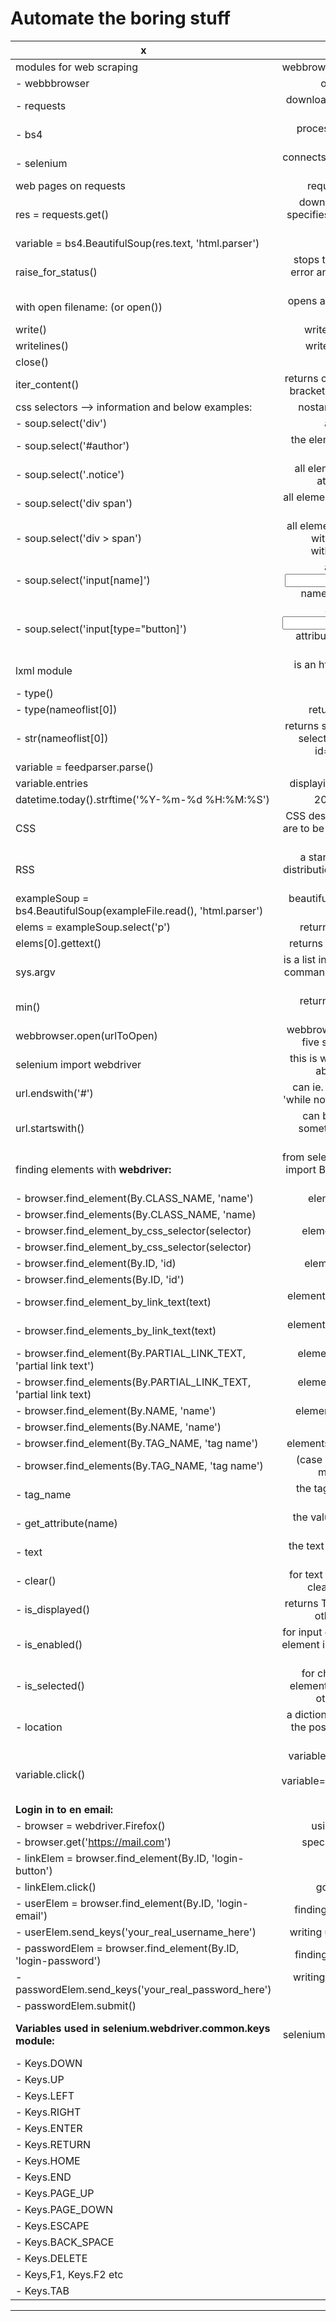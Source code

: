 # Automate the boring stuff

x		                       					|     															|
-----------------------------------------------------------------------------|:-----------------------------------------------------------------------------------------------------------------:|
modules for web scraping							| webbrowser, requests, bs4, selenium											|
- webbbrowser									| opems the web page													|
- requests									| downloads the information from the web page										|
- bs4										| processing the information, but ignores JavaScript									|
- selenium									| connects with the web browser. is an automatization tool								|
web pages on requests								| requests.readthedocs.org/												|
res = requests.get()								| downloading information from specifies source, ie. web page, or a file						|
variable = bs4.BeautifulSoup(res.text, 'html.parser')			| processing the info													|
raise_for_status()								| stops the download if there is an error and communicates the error message						|
with open filename:	(or open())						| opens a file for appending, reading and writing									|
write()									| writes the content to the file											|
writelines()									| writes items in a list to a file											|
close()									| closes the file													|
iter_content()									| returns chunks of the content. in the brackets we can specify the bytes						|
css selectors --> information and below examples:				| nostarch.com/automatestuff2/											|
- soup.select('div')								| all elements named <div>												|
- soup.select('#author')							| the element with an id attribute of author										|
- soup.select('.notice')							| all elements that use a css class attribute named notice								|
- soup.select('div span')							| all elements names <span> that are within an element cnamed <div>							|
- soup.select('div > span')							| all elements names <span> that are directly within an element named <div> with no element between			|
- soup.select('input[name]')							| all elements named <input> that have a name attribute with any value						|
- soup.select('input[type="button]')						| all elements names <input> that have an attribute named type with value button					|
lxml module									| is an html parser, but faster than html.parser									|
- type()									| returns class													|
- type(nameoflist[0])								| return the class of index 0												|
- str(nameoflist[0])								| returns string including tags and the selected part ie. author. <span id="author>Al Sweigart</span>		|
variable = feedparser.parse()							| parsing rss feed													|
variable.entries								| displaying the entries in a rss feed										|
datetime.today().strftime('%Y-%m-%d %H:%M:%S')				| 2021-01-26 16:50:03													|
CSS										| CSS describes how HTML elements are to be displayed on screen, paper, or in other media				|
RSS										| a standardized system for the distribution of content from an online publisher					|
exampleSoup = bs4.BeautifulSoup(exampleFile.read(), 'html.parser')		| beautiful soup module, processing information in file								|
elems = exampleSoup.select('p')						| returns a list of all paragraphs											|
elems[0].gettext()								| returns a readble text without tags											|
sys.argv									|  is a list in Python, which contains the command-line arguments passed to the script				|
min()										| returns the smallest argument passed										|
webbrowser.open(urlToOpen)							| webbrowser module opens the first five search results by default							|
selenium import webdriver							| this is what we need to write to be able to use this module							|
url.endswith('#')								| can ie. be used in a while loop as 'while not url.endswith() as condition						|
url.startswith()								| can be udes as a condition if something starts with what we defined						|
finding elements with **webdriver:**						| from selenium.webdriver.common.by import By and from selenium import webdriver					|
- browser.find_element(By.CLASS_NAME, 'name')					| elements that use the CSS												|
- browser.find_elements(By.CLASS_NAME, 'name)					| class 'name'														|
- browser.find_element_by_css_selector(selector)				| elements that match the CSS												|
- browser.find_element_by_css_selector(selector)				| selector														|
- browser.find_element(By.ID, 'id)						| elements with a matching id												|
- browser.find_elements(By.ID, 'id')						| attribute value													|
- browser.find_element_by_link_text(text)					| <a> elements thatcompletely match the text provided								|
- browser.find_elements_by_link_text(text)					| <a> elements thatcompletely match the text provided								|
- browser.find_element(By.PARTIAL_LINK_TEXT, 'partial link text')		| <a> elements that contains the text provided									|
- browser.find_elements(By.PARTIAL_LINK_TEXT, 'partial link text)		| <a> elements that contains the text provided									|
- browser.find_element(By.NAME, 'name')					| elements with a matching name											|
- browser.find_elements(By.NAME, 'name')					| attribute value													|
- browser.find_element(By.TAG_NAME, 'tag name')				| elements with a matching tag name											|
- browser.find_elements(By.TAG_NAME, 'tag name')				| (case insensitive) an <a> element is matched by 'a' and 'A'							|
- tag_name									| the tag name, such as 'a' for an <a> element									|
- get_attribute(name)								| the value for the element's name attribute										|
- text										| the text within an element, such as 'hello' in <span>hello</spab>							|
- clear()									| for text field or text area elements, clears the text typed into it						|
- is_displayed()								| returns True if the element is visible, otherwise returns False							|
- is_enabled()									| for input elements, returns True if the element is enables, otherwise returns False				|
- is_selected()								| for checkbox or radio buttom elements, returns True if selected, otherwise returns false				|
- location									| a dictionary with keys 'x' and 'y' for the position of the element on the page					|
variable.click()								| variable = webdriver.Firefox() path example: variable=browser.find_element(By.ID, 'login-button')			|
**Login in to en email:**							| 															|
- browser = webdriver.Firefox()						| using the browser firefox												|
- browser.get('https://mail.com')						| specifying which page to get											|
- linkElem = browser.find_element(By.ID, 'login-button')			| finding element													|
- linkElem.click()								| going to the login page												|
- userElem = browser.find_element(By.ID, 'login-email')			| finding element ID for username											|
- userElem.send_keys('your_real_username_here')				| writing user name was in brackets											|
- passwordElem = browser.find_element(By.ID, 'login-password')		| finding element ID for password											|
- passwordElem.send_keys('your_real_password_here')				| writing passwoird as specified in brackets										|
- passwordElem.submit()							| submitting login													|
**Variables used in selenium.webdriver.common.keys module:**			| import selenium.webdriver.common.keys as Keys									|
- Keys.DOWN									|															|
- Keys.UP									|															|
- Keys.LEFT									|															|
- Keys.RIGHT									| 															|
- Keys.ENTER									| 															|
- Keys.RETURN									|															|
- Keys.HOME									|															|
- Keys.END									| 															|
- Keys.PAGE_UP									|															|
- Keys.PAGE_DOWN								|															|
- Keys.ESCAPE									|															|
- Keys.BACK_SPACE								|															|
- Keys.DELETE									|															|
- Keys,F1, Keys.F2 etc								|															|
- Keys.TAB									|															|
-------------------------------------------------------------------------------------------------------------------------------------------------------------------------------------------------	        
